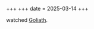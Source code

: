 +++
+++
date = 2025-03-14
+++

watched [Goliath](https://www.netflix.com/title/81601562). <!-- more -->
